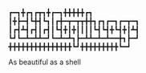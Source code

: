 ┏━┓╋┏┓┏┳┓╋┏━┓╋╋╋╋╋┏┓           
┃╋┣━┫┗╋┫┗┓┃┏╋━┳━┳┳╋╋┓┏┓┏━┓┏━┳━┓
┃┏┫┻┫┏┫┃┏┫┃┗┫╋┃╋┃┃┃┃┗┫┗┫╋┗┫╋┃┻┫
┗┛┗━┻━┻┻━┛┗━┻━┻┓┣━┻┻━┻━┻━━╋┓┣━┛
╋╋╋╋╋╋╋╋╋╋╋╋╋╋╋┗┛╋╋╋╋╋╋╋╋╋┗━┛  

As beautiful as a shell
